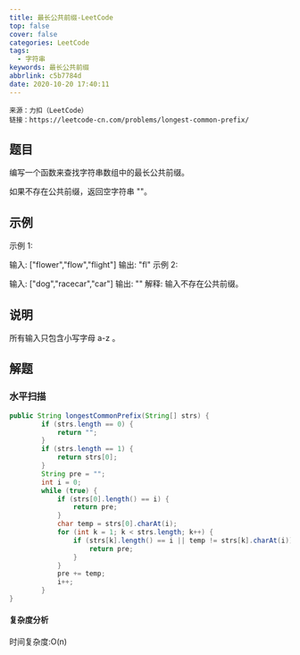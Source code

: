 ```yaml
---
title: 最长公共前缀-LeetCode
top: false
cover: false
categories: LeetCode
tags:
  - 字符串
keywords: 最长公共前缀
abbrlink: c5b7784d
date: 2020-10-20 17:40:11
---
```


```text
来源：力扣（LeetCode）
链接：https://leetcode-cn.com/problems/longest-common-prefix/
```

## 题目
编写一个函数来查找字符串数组中的最长公共前缀。

如果不存在公共前缀，返回空字符串 ""。

## 示例
示例 1:

输入: ["flower","flow","flight"]
输出: "fl"
示例 2:

输入: ["dog","racecar","car"]
输出: ""
解释: 输入不存在公共前缀。

## 说明
所有输入只包含小写字母 a-z 。

## 解题

### 水平扫描
```java
public String longestCommonPrefix(String[] strs) {
        if (strs.length == 0) {
            return "";
        }
        if (strs.length == 1) {
            return strs[0];
        }
        String pre = "";
        int i = 0;
        while (true) {
            if (strs[0].length() == i) {
                return pre;
            }
            char temp = strs[0].charAt(i);
            for (int k = 1; k < strs.length; k++) {
                if (strs[k].length() == i || temp != strs[k].charAt(i)) {
                    return pre;
                }
            }
            pre += temp;
            i++;
        }
}
```
#### 复杂度分析
时间复杂度:O(n)
